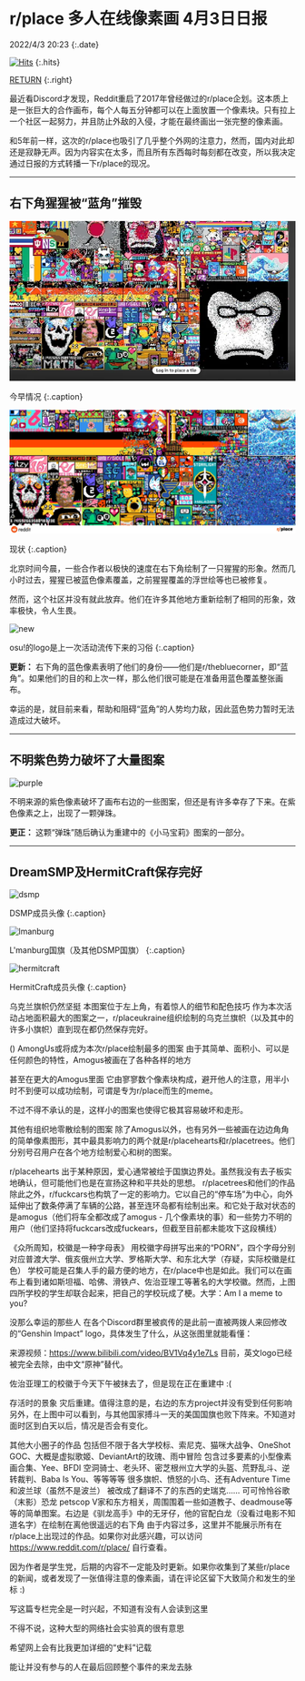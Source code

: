 # r/place 多人在线像素画 4月3日日报
2022/4/3 20:23
{:.date}

[![Hits](https://hits.seeyoufarm.com/api/count/incr/badge.svg?url=https%3A%2F%2Fcynthia7979.github.io%2Fideas%2Fherobrine&count_bg=%2379C83D&title_bg=%23555555&icon=&icon_color=%23E7E7E7&title=hits&edge_flat=false)](https://hits.seeyoufarm.com)
{:.hits}

[RETURN](/)
{:.right}

最近看Discord才发现，Reddit重启了2017年曾经做过的r/place企划。这本质上是一张巨大的合作画布，每个人每五分钟都可以在上面放置一个像素块。只有拉上一个社区一起努力，并且防止外敌的入侵，才能在最终画出一张完整的像素画。

和5年前一样，这次的r/place也吸引了几乎整个外网的注意力，然而，国内对此却还是寂静无声。因为内容实在太多，而且所有东西每时每刻都在改变，所以我决定通过日报的方式转播一下r/place的现况。

--------


## 右下角猩猩被“蓝角”摧毁

![before](/static/5ee63188a98a72792528238e56d48dc25ae8bc59.png@1320w_738h.png)

今早情况
{:.caption}

![after](/static/aa8cca51b3d27407c0c1dc1edfc030966040e2b5.png@1320w_568h.png)

现状
{:.caption}

北京时间今晨，一些合作者以极快的速度在右下角绘制了一只猩猩的形象。然而几小时过去，猩猩已被蓝色像素覆盖，之前猩猩覆盖的浮世绘等也已被修复。

然而，这个社区并没有就此放弃。他们在许多其他地方重新绘制了相同的形象，效率极快，令人生畏。

![new](03457917156a4c13e06d57b551daed549feae8c4.png@1320w_548h.png)

osu!的logo是上一次活动流传下来的习俗
{:.caption}

**更新：** 右下角的蓝色像素表明了他们的身份——他们是r/thebluecorner，即“蓝角”。如果他们的目的和上次一样，那么他们很可能是在准备用蓝色覆盖整张画布。

幸运的是，就目前来看，帮助和阻碍“蓝角”的人势均力敌，因此蓝色势力暂时无法造成过大破坏。

-------------

## 不明紫色势力破坏了大量图案

![purple](1a4edc9a9f1d86f0fc9347b569c9c49ff337dc6d.png@1320w_548h.png)

不明来源的紫色像素破坏了画布右边的一些图案，但还是有许多幸存了下来。在紫色像素之上，出现了一颗弹珠。

**更正：** 这颗“弹珠”随后确认为重建中的《小马宝莉》图案的一部分。

-----------

## DreamSMP及HermitCraft保存完好

![dsmp](f9c75171088344023607735956a1e827c2eae6f3.png@1320w_552h.png)

DSMP成员头像
{:.caption}

![lmanburg](40c6bf40300c598b3abd6482af48bdb56e44558d.png@1320w_550h.png)

L'manburg国旗（及其他DSMP国旗）
{:.caption}

![hermitcraft](ee22f9e11b86af95de67494de1032615eee4168c.png@1320w_550h.png)

HermitCraft成员头像
{:.caption}

乌克兰旗帜仍然坚挺
本图案位于左上角，有着惊人的细节和配色技巧
作为本次活动占地面积最大的图案之一，r/placeukraine组织绘制的乌克兰旗帜（以及其中的许多小旗帜）直到现在都仍然保存完好。

()
AmongUs或将成为本次r/place绘制最多的图案
由于其简单、面积小、可以是任何颜色的特性，Amogus被画在了各种各样的地方

甚至在更大的Amogus里面
它由寥寥数个像素块构成，避开他人的注意，用半小时不到便可以成功绘制，可谓是专为r/place而生的meme。


不过不得不承认的是，这样小的图案也使得它极其容易破坏和走形。


其他有组织地零散绘制的图案
除了Amogus以外，也有另外一些被画在边边角角的简单像素图形，其中最具影响力的两个就是r/placehearts和r/placetrees。他们分别号召用户在各个地方绘制爱心和树的图案。

r/placehearts
出于某种原因，爱心通常被绘于国旗边界处。虽然我没有去子板实地确认，但可能他们也是在宣扬这种和平共处的思想。
r/placetrees和他们的作品
除此之外，r/fuckcars也构筑了一定的影响力。它以自己的“停车场”为中心，向外延伸出了数条停满了车辆的公路，甚至连环岛都有绘制出来。和它处于敌对状态的是amogus（他们将车全都改成了amogus - 几个像素块的事）和一些势力不明的用户（他们坚持将fuckcars改成fuckears，但截至目前都未能攻下这段横线）



《众所周知，校徽是一种字母表》
用校徽字母拼写出来的“PORN”，四个字母分别对应普渡大学、俄亥俄州立大学、罗格斯大学、和东北大学（存疑，实际校徽是红色）
学校可能是召集人手的最方便的地方，在r/place中也是如此。我们可以在画布上看到诸如斯坦福、哈佛、滑铁卢、佐治亚理工等著名的大学校徽。然而，上图四所学校的学生却联合起来，把自己的学校玩成了梗。大学：Am I a meme to you?


没那么幸运的那些人
在各个Discord群里被疯传的是此前一直被两拨人来回修改的“Genshin Impact” logo，具体发生了什么，从这张图里就能看懂：

来源视频：https://www.bilibili.com/video/BV1Vq4y1e7Ls
目前，英文logo已经被完全去除，由中文“原神”替代。

佐治亚理工的校徽于今天下午被抹去了，但是现在正在重建中 :(

存活时的景象
灾后重建。值得注意的是，右边的东方project并没有受到任何影响
另外，在上图中可以看到，与其他国家搏斗一天的美国国旗也败下阵来。不知道对面时区到白天以后，情况是否会有变化。


其他大小圈子的作品
包括但不限于各大学校标、索尼克、猫咪大战争、OneShot
GOC、大概是虚拟歌姬、DeviantArt的玫瑰、雨中冒险
包含过多要素的小型像素画合集、Yee、BFDI
空洞骑士、老头环、密芝根州立大学的头盔、荒野乱斗、逆转裁判、Baba Is You、等等等等
很多旗帜、愤怒的小鸟、还有Adventure Time和波兰球（虽然不是波兰）
被改成了翻译不了的东西的史瑞克……
可可怜怜谷歌（末影）恐龙
petscop
V家和东方相关，周围围着一些如道教子、deadmouse等等的简单图案。右边是《驯龙高手》中的无牙仔，他的官配白龙（没看过电影不知道名字）在绘制在离他很遥远的右下角
由于内容过多，这里并不能展示所有在r/place上出现过的作品。如果你对此感兴趣，可以访问 https://www.reddit.com/r/place/ 自行查看。

因为作者是学生党，后期的内容不一定能及时更新。如果你收集到了某些r/place的新闻，或者发现了一张值得注意的像素画，请在评论区留下大致简介和发生的坐标 :)






写这篇专栏完全是一时兴起，不知道有没有人会读到这里

不得不说，这种大型的网络社会实验真的很有意思

希望网上会有比我更加详细的“史料”记载

能让并没有参与的人在最后回顾整个事件的来龙去脉